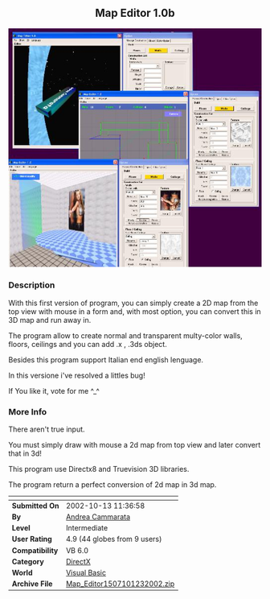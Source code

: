 ﻿<div align="center">

## Map Editor 1\.0b

<img src="PIC200212385052895.JPG">
</div>

### Description

With this first version of program, you can simply create a 2D map from the top view with mouse in a form and, with most option, you can convert this in 3D map and run away in.

The program allow to create normal and transparent multy-color walls, floors, ceilings and you can add .x , .3ds object.

Besides this program support Italian end english lenguage.

In this versione i've resolved a littles bug!

If You like it, vote for me ^_^
 
### More Info
 
There aren't true input.

You must simply draw with mouse a 2d map from top view and later convert that in 3d!

This program use Directx8 and Truevision 3D libraries.

The program return a perfect conversion of 2d map in 3d map.


<span>             |<span>
---                |---
**Submitted On**   |2002-10-13 11:36:58
**By**             |[Andrea Cammarata](https://github.com/Planet-Source-Code/PSCIndex/blob/master/ByAuthor/andrea-cammarata.md)
**Level**          |Intermediate
**User Rating**    |4.9 (44 globes from 9 users)
**Compatibility**  |VB 6\.0
**Category**       |[DirectX](https://github.com/Planet-Source-Code/PSCIndex/blob/master/ByCategory/directx__1-44.md)
**World**          |[Visual Basic](https://github.com/Planet-Source-Code/PSCIndex/blob/master/ByWorld/visual-basic.md)
**Archive File**   |[Map\_Editor1507101232002\.zip](https://github.com/Planet-Source-Code/andrea-cammarata-map-editor-1-0b__1-40152/archive/master.zip)








